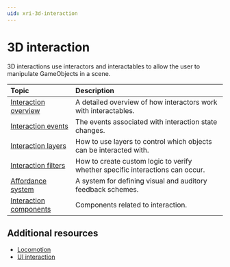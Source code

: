 ```yaml
---
uid: xri-3d-interaction
---
```


# 3D interaction
 
3D interactions use interactors and interactables to allow the user to manipulate GameObjects in a scene.

| **Topic**             | **Description**         |
| :-------------------- | :----------------------- |
| [Interaction overview](architecture.md)             | A detailed overview of how interactors work with interactables.|
| [Interaction events](interaction-events-landing.md) | The events associated with interaction state changes. |
| [Interaction layers](interaction-layers.md)         | How to use layers to control which objects can be interacted with. |
| [Interaction filters](interaction-filters.md)       | How to create custom logic to verify whether specific interactions can occur. |
| [Affordance system](affordance-system.md)           | A system for defining visual and auditory feedback schemes. |
| [Interaction components](interaction-components.md) | Components related to interaction.|

## Additional resources
 
- [Locomotion](xref:xri-locomotion)
- [UI interaction](xref:xri-ui-interaction)
